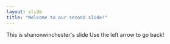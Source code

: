 ```yaml
---
layout: slide
title: "Welcome to our second slide!"
---
```

This is shanonwinchester's slide
Use the left arrow to go back!
